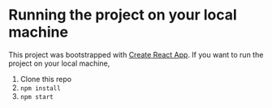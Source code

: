 # Running the project on your local machine
This project was bootstrapped with [Create React App](https://github.com/work2544/OOP-CARIN/tree/thun). If you want to run the project on your local machine,
1. Clone this repo
2. `npm install`
3. `npm start`
